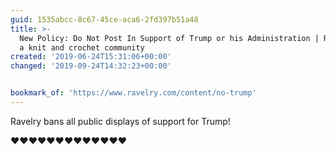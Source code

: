 ```yaml
---
guid: 1535abcc-8c67-45ce-aca6-2fd397b51a48
title: >-
  New Policy: Do Not Post In Support of Trump or his Administration | Ravelry -
  a knit and crochet community
created: '2019-06-24T15:31:06+00:00'
changed: '2019-09-24T14:32:23+00:00'


bookmark_of: 'https://www.ravelry.com/content/no-trump'
---
```


Ravelry bans all public displays of support for Trump!

❤️❤️❤️❤️❤️❤️❤️❤️❤️❤️❤️❤️❤️
